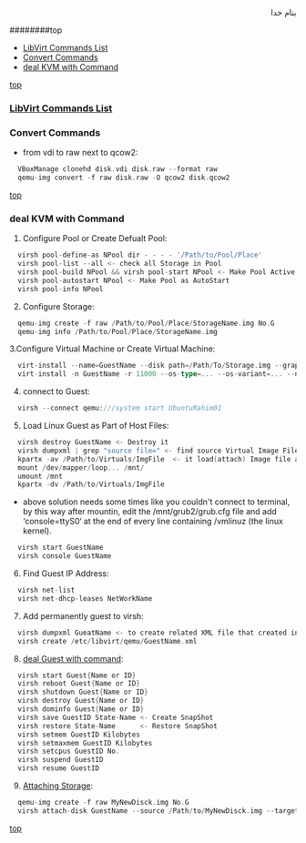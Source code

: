 <div dir=rtl>بنام خدا</div>

########top
- [LibVirt Commands List](#libvirt-commands-list)
- [Convert Commands](#convert-commands)
- [deal KVM with Command](#deal-kvm-with-command)

[top](#top)

### [LibVirt Commands List](https://libvirt.org/apps.html#command)


### Convert Commands
- from vdi to raw next to qcow2: 
```go
  VBoxManage clonehd disk.vdi disk.raw --format raw
  qemu-img convert -f raw disk.raw -O qcow2 disk.qcow2
```

[top](#top)

### deal KVM with Command
1. Configure Pool or Create Defualt Pool:
```go
  virsh pool-define-as NPool dir - - - - '/Path/to/Pool/Place'
  virsh pool-list --all <- check all Storage in Pool
  virsh pool-build NPool && virsh pool-start NPool <- Make Pool Active and Start
  virsh pool-autostart NPool <- Make Pool as AutoStart
  virsh pool-info NPool
```
2. Configure Storage:
```go
  qemu-img create -f raw /Path/to/Pool/Place/StorageName.img No.G
  qemu-img info /Path/to/Pool/Place/StorageName.img
```
3.Configure Virtual Machine or Create Virtual Machine:
```go
  virt-install --name=GuestName --disk path=/Path/To/Storage.img --graphics spice --vcpu=1 --ram=1024 --location=/Path/To/ISO.iso --network bridge=virbr0  <- Create New
  virt-install -n GuestName -r 11000 --os-type=... --os-variant=... --nographics --disk /Path/To/ImgFile,device=disk,bus=virtio --vcpus=10 -w network=default,model=virtio --import <- Import Existing

```
4. connect to Guest:
```go
  virsh --connect qemu:///system start UbuntuRahim01
```
5. Load Linux Guest as Part of Host Files:
```go
  virsh destroy GuestName <- Destroy it
  virsh dumpxml | grep "source file=" <- find source Virtual Image Files
  kpartx -av /Path/to/Virtuals/ImgFile  <- it load(attach) Image file as directory in Host!!!
  mount /dev/mapper/loop... /mnt/
  umount /mnt
  kpartx -dv /Path/to/Virtuals/ImgFile

```
  - above solution needs some times like you couldn't connect to terminal, by this way after mountin, edit the /mnt/grub2/grub.cfg file and add ‘console=ttyS0‘ at the end of every line containing /vmlinuz (the linux kernel).
  ```go
    virsh start GuestName
    virsh console GuestName
  ```
6. Find Guest IP Address:
```go
  virsh net-list
  virsh net-dhcp-leases NetWorkName
```
7. Add permanently guest to virsh:
```go
  virsh dumpxml GueatName <- to create related XML file that created in /etc/libvirt/qemu/
  virsh create /etc/libvirt/qemu/GuestName.xml
```
8. [deal Guest with command](#https://www.ibm.com/support/knowledgecenter/linuxonibm/liaat/liaatkvmvirsh.htm):
```go
  virsh start Guest{Name or ID}
  virsh reboot Guest{Name or ID}
  virsh shutdown Guest{Name or ID}
  virsh destroy Guest{Name or ID}
  virsh dominfo Guest{Name or ID}
  virsh save GuestID State-Name <- Create SnapShot
  virsh restore State-Name      <- Restore SnapShot
  virsh setmem GuestID Kilobytes
  virsh setmaxmem GuestID Kilobytes
  virsh setcpus GuestID No.
  virsh suspend GuestID
  virsh resume GuestID
```
9. [Attaching Storage](http://www.thegeekstuff.com/2015/02/add-memory-cpu-disk-to-kvm-vm):
```go
  qemu-img create -f raw MyNewDisck.img No.G
  virsh attach-disk GuestName --source /Path/to/MyNewDisck.img --target vdb --persistent
```

[top](#top)
